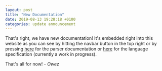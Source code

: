 ```yaml
---
layout: post
title: "New Documentation"
date: 2019-08-13 19:28:18 +0100
categories: update announcement
---
```

That's right, we have new documentation! It's embedded right into this website as you can see by hitting the navbar button in the top right or by pressing [here](https://owml.gitlab.io/owml-website/docs/parser/) for the parser documentation or [here](https://owml.gitlab.io/owml-website/docs/lang-spec/) for the language specification (currently a work in progress).

That's all for now! - *Owez*
